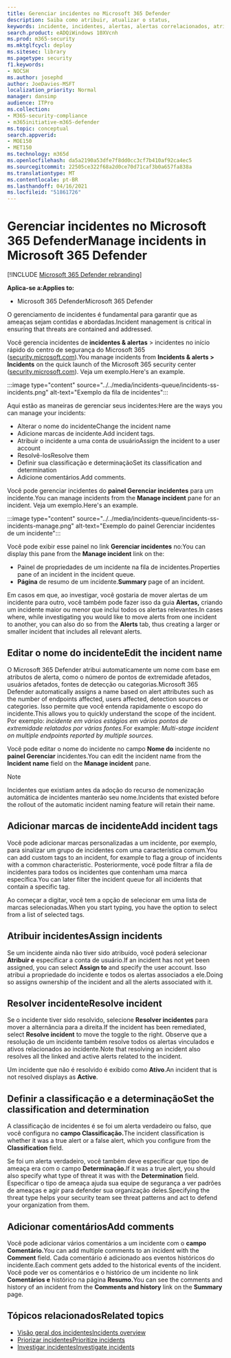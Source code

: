 ```yaml
---
title: Gerenciar incidentes no Microsoft 365 Defender
description: Saiba como atribuir, atualizar o status,
keywords: incidente, incidentes, alertas, alertas correlacionados, atribuir, atualizar, status, gerenciar, classificação, microsoft, 365, m365
search.product: eADQiWindows 10XVcnh
ms.prod: m365-security
ms.mktglfcycl: deploy
ms.sitesec: library
ms.pagetype: security
f1.keywords:
- NOCSH
ms.author: josephd
author: JoeDavies-MSFT
localization_priority: Normal
manager: dansimp
audience: ITPro
ms.collection:
- M365-security-compliance
- m365initiative-m365-defender
ms.topic: conceptual
search.appverid:
- MOE150
- MET150
ms.technology: m365d
ms.openlocfilehash: da5a2190a53dfe7f8dd0cc3cf7b410af92ca4ec5
ms.sourcegitcommit: 22505ce322f68a2d0ce70d71caf3b0a657fa838a
ms.translationtype: MT
ms.contentlocale: pt-BR
ms.lasthandoff: 04/16/2021
ms.locfileid: "51861726"
---
```

# <a name="manage-incidents-in-microsoft-365-defender"></a><span data-ttu-id="8a613-104">Gerenciar incidentes no Microsoft 365 Defender</span><span class="sxs-lookup"><span data-stu-id="8a613-104">Manage incidents in Microsoft 365 Defender</span></span>

[!INCLUDE [Microsoft 365 Defender rebranding](../includes/microsoft-defender.md)]


<span data-ttu-id="8a613-105">**Aplica-se a:**</span><span class="sxs-lookup"><span data-stu-id="8a613-105">**Applies to:**</span></span>
- <span data-ttu-id="8a613-106">Microsoft 365 Defender</span><span class="sxs-lookup"><span data-stu-id="8a613-106">Microsoft 365 Defender</span></span>

<span data-ttu-id="8a613-107">O gerenciamento de incidentes é fundamental para garantir que as ameaças sejam contidas e abordadas.</span><span class="sxs-lookup"><span data-stu-id="8a613-107">Incident management is critical in ensuring that threats are contained and addressed.</span></span>

<span data-ttu-id="8a613-108">Você gerencia incidentes de **incidentes & alertas** > incidentes no início rápido do centro de segurança do Microsoft 365 ([security.microsoft.com](https://security.microsoft.com)).</span><span class="sxs-lookup"><span data-stu-id="8a613-108">You manage incidents from **Incidents & alerts > Incidents** on the quick launch of the Microsoft 365 security center ([security.microsoft.com](https://security.microsoft.com)).</span></span> <span data-ttu-id="8a613-109">Veja um exemplo.</span><span class="sxs-lookup"><span data-stu-id="8a613-109">Here's an example.</span></span>

:::image type="content" source="../../media/incidents-queue/incidents-ss-incidents.png" alt-text="Exemplo da fila de incidentes":::

<span data-ttu-id="8a613-111">Aqui estão as maneiras de gerenciar seus incidentes:</span><span class="sxs-lookup"><span data-stu-id="8a613-111">Here are the ways you can manage your incidents:</span></span>

- <span data-ttu-id="8a613-112">Alterar o nome do incidente</span><span class="sxs-lookup"><span data-stu-id="8a613-112">Change the incident name</span></span>
- <span data-ttu-id="8a613-113">Adicione marcas de incidente.</span><span class="sxs-lookup"><span data-stu-id="8a613-113">Add incident tags.</span></span>
- <span data-ttu-id="8a613-114">Atribuir o incidente a uma conta de usuário</span><span class="sxs-lookup"><span data-stu-id="8a613-114">Assign the incident to a user account</span></span>
- <span data-ttu-id="8a613-115">Resolvê-los</span><span class="sxs-lookup"><span data-stu-id="8a613-115">Resolve them</span></span> 
- <span data-ttu-id="8a613-116">Definir sua classificação e determinação</span><span class="sxs-lookup"><span data-stu-id="8a613-116">Set its classification and determination</span></span>
- <span data-ttu-id="8a613-117">Adicione comentários.</span><span class="sxs-lookup"><span data-stu-id="8a613-117">Add comments.</span></span>

<span data-ttu-id="8a613-118">Você pode gerenciar incidentes do **painel Gerenciar incidentes** para um incidente.</span><span class="sxs-lookup"><span data-stu-id="8a613-118">You can manage incidents from the **Manage incident** pane for an incident.</span></span> <span data-ttu-id="8a613-119">Veja um exemplo.</span><span class="sxs-lookup"><span data-stu-id="8a613-119">Here's an example.</span></span>

:::image type="content" source="../../media/incidents-queue/incidents-ss-incidents-manage.png" alt-text="Exemplo do painel Gerenciar incidentes de um incidente":::

<span data-ttu-id="8a613-121">Você pode exibir esse painel no link **Gerenciar incidentes** no:</span><span class="sxs-lookup"><span data-stu-id="8a613-121">You can display this pane from the **Manage incident** link on the:</span></span>

- <span data-ttu-id="8a613-122">Painel de propriedades de um incidente na fila de incidentes.</span><span class="sxs-lookup"><span data-stu-id="8a613-122">Properties pane of an incident in the incident queue.</span></span>
- <span data-ttu-id="8a613-123">**Página** de resumo de um incidente.</span><span class="sxs-lookup"><span data-stu-id="8a613-123">**Summary** page of an incident.</span></span>

<span data-ttu-id="8a613-124">Em casos em que, ao investigar, você gostaria de mover alertas de um incidente para outro, você também pode fazer isso da guia **Alertas,** criando um incidente maior ou menor que inclui todos os alertas relevantes.</span><span class="sxs-lookup"><span data-stu-id="8a613-124">In cases where, while investigating you would like to move alerts from one incident to another, you can also do so from the **Alerts** tab, thus creating a larger or smaller incident that includes all relevant alerts.</span></span>

## <a name="edit-the-incident-name"></a><span data-ttu-id="8a613-125">Editar o nome do incidente</span><span class="sxs-lookup"><span data-stu-id="8a613-125">Edit the incident name</span></span>

<span data-ttu-id="8a613-126">O Microsoft 365 Defender atribui automaticamente um nome com base em atributos de alerta, como o número de pontos de extremidade afetados, usuários afetados, fontes de detecção ou categorias.</span><span class="sxs-lookup"><span data-stu-id="8a613-126">Microsoft 365 Defender automatically assigns a name based on alert attributes such as the number of endpoints affected, users affected, detection sources or categories.</span></span> <span data-ttu-id="8a613-127">Isso permite que você entenda rapidamente o escopo do incidente.</span><span class="sxs-lookup"><span data-stu-id="8a613-127">This allows you to quickly understand the scope of the incident.</span></span> <span data-ttu-id="8a613-128">Por exemplo: *incidente em vários estágios em vários pontos de extremidade relatados por várias fontes.*</span><span class="sxs-lookup"><span data-stu-id="8a613-128">For example: *Multi-stage incident on multiple endpoints reported by multiple sources.*</span></span>

<span data-ttu-id="8a613-129">Você pode editar o nome do incidente no campo **Nome do** incidente no **painel Gerenciar** incidentes.</span><span class="sxs-lookup"><span data-stu-id="8a613-129">You can edit the incident name from the **Incident name** field on the **Manage incident** pane.</span></span>

> [!NOTE]
> <span data-ttu-id="8a613-130">Incidentes que existiam antes da adoção do recurso de nomenização automática de incidentes manterão seu nome.</span><span class="sxs-lookup"><span data-stu-id="8a613-130">Incidents that existed before the rollout of the automatic incident naming feature will retain their name.</span></span>

## <a name="add-incident-tags"></a><span data-ttu-id="8a613-131">Adicionar marcas de incidente</span><span class="sxs-lookup"><span data-stu-id="8a613-131">Add incident tags</span></span>

<span data-ttu-id="8a613-132">Você pode adicionar marcas personalizadas a um incidente, por exemplo, para sinalizar um grupo de incidentes com uma característica comum.</span><span class="sxs-lookup"><span data-stu-id="8a613-132">You can add custom tags to an incident, for example to flag a group of incidents with a common characteristic.</span></span> <span data-ttu-id="8a613-133">Posteriormente, você pode filtrar a fila de incidentes para todos os incidentes que contenham uma marca específica.</span><span class="sxs-lookup"><span data-stu-id="8a613-133">You can later filter the incident queue for all incidents that contain a specific tag.</span></span>

<span data-ttu-id="8a613-134">Ao começar a digitar, você tem a opção de selecionar em uma lista de marcas selecionadas.</span><span class="sxs-lookup"><span data-stu-id="8a613-134">When you start typing, you have the option to select from a list of selected tags.</span></span>

## <a name="assign-incidents"></a><span data-ttu-id="8a613-135">Atribuir incidentes</span><span class="sxs-lookup"><span data-stu-id="8a613-135">Assign incidents</span></span>

<span data-ttu-id="8a613-136">Se um incidente ainda não tiver sido atribuído, você poderá selecionar **Atribuir e** especificar a conta de usuário.</span><span class="sxs-lookup"><span data-stu-id="8a613-136">If an incident has not yet been assigned, you can select **Assign to** and specify the user account.</span></span> <span data-ttu-id="8a613-137">Isso atribui a propriedade do incidente e todos os alertas associados a ele.</span><span class="sxs-lookup"><span data-stu-id="8a613-137">Doing so assigns ownership of the incident and all the alerts associated with it.</span></span>

## <a name="resolve-incident"></a><span data-ttu-id="8a613-138">Resolver incidente</span><span class="sxs-lookup"><span data-stu-id="8a613-138">Resolve incident</span></span>

<span data-ttu-id="8a613-139">Se o incidente tiver sido resolvido, selecione **Resolver incidentes** para mover a alternância para a direita.</span><span class="sxs-lookup"><span data-stu-id="8a613-139">If the incident has been remediated, select **Resolve incident** to move the toggle to the right.</span></span> <span data-ttu-id="8a613-140">Observe que a resolução de um incidente também resolve todos os alertas vinculados e ativos relacionados ao incidente.</span><span class="sxs-lookup"><span data-stu-id="8a613-140">Note that resolving an incident also resolves all the linked and active alerts related to the incident.</span></span>

<span data-ttu-id="8a613-141">Um incidente que não é resolvido é exibido como **Ativo**.</span><span class="sxs-lookup"><span data-stu-id="8a613-141">An incident that is not resolved displays as **Active**.</span></span>

## <a name="set-the-classification-and-determination"></a><span data-ttu-id="8a613-142">Definir a classificação e a determinação</span><span class="sxs-lookup"><span data-stu-id="8a613-142">Set the classification and determination</span></span>

<span data-ttu-id="8a613-143">A classificação de incidentes é se foi um alerta verdadeiro ou falso, que você configura no **campo Classificação.**</span><span class="sxs-lookup"><span data-stu-id="8a613-143">The incident classification is whether it was a true alert or a false alert, which you configure from the **Classification** field.</span></span> 

<span data-ttu-id="8a613-144">Se foi um alerta verdadeiro, você também deve especificar que tipo de ameaça era com o campo **Determinação.**</span><span class="sxs-lookup"><span data-stu-id="8a613-144">If it was a true alert, you should also specify what type of threat it was with the **Determination** field.</span></span> <span data-ttu-id="8a613-145">Especificar o tipo de ameaça ajuda sua equipe de segurança a ver padrões de ameaças e agir para defender sua organização deles.</span><span class="sxs-lookup"><span data-stu-id="8a613-145">Specifying the threat type helps your security team see threat patterns and act to defend your organization from them.</span></span> 

## <a name="add-comments"></a><span data-ttu-id="8a613-146">Adicionar comentários</span><span class="sxs-lookup"><span data-stu-id="8a613-146">Add comments</span></span>

<span data-ttu-id="8a613-147">Você pode adicionar vários comentários a um incidente com o **campo Comentário.**</span><span class="sxs-lookup"><span data-stu-id="8a613-147">You can add multiple comments to an incident with the **Comment** field.</span></span> <span data-ttu-id="8a613-148">Cada comentário é adicionado aos eventos históricos do incidente.</span><span class="sxs-lookup"><span data-stu-id="8a613-148">Each comment gets added to the historical events of the incident.</span></span> <span data-ttu-id="8a613-149">Você pode ver os comentários e o histórico de um incidente no link **Comentários e** histórico na página **Resumo.**</span><span class="sxs-lookup"><span data-stu-id="8a613-149">You can see the comments and history of an incident from the **Comments and history** link on the **Summary** page.</span></span>

## <a name="related-topics"></a><span data-ttu-id="8a613-150">Tópicos relacionados</span><span class="sxs-lookup"><span data-stu-id="8a613-150">Related topics</span></span>

- [<span data-ttu-id="8a613-151">Visão geral dos incidentes</span><span class="sxs-lookup"><span data-stu-id="8a613-151">Incidents overview</span></span>](incidents-overview.md)
- [<span data-ttu-id="8a613-152">Priorizar incidentes</span><span class="sxs-lookup"><span data-stu-id="8a613-152">Prioritize incidents</span></span>](incident-queue.md)
- [<span data-ttu-id="8a613-153">Investigar incidentes</span><span class="sxs-lookup"><span data-stu-id="8a613-153">Investigate incidents</span></span>](investigate-incidents.md)
